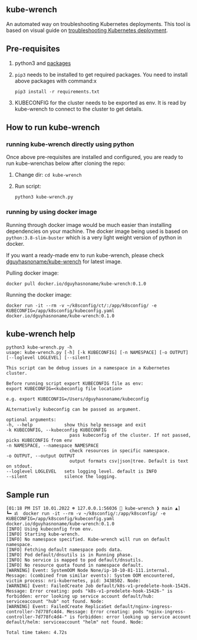 ## kube-wrench

An automated way on troubleshooting Kubernetes deployments. This tool is based on visual guide on [troubleshooting Kubernetes deployment](https://learnk8s.io/troubleshooting-deployments).

## Pre-requisites

1. python3 and [packages](requirements.txt)

2. `pip3` needs to be installed to get required packages. You need to install above packages with command:x

    `pip3 install -r requirements.txt`

3. KUBECONFIG for the cluster needs to be exported as env. It is read by kube-wrench to connect to the cluster to get details.

## How to run kube-wrench

### running kube-wrench directly using python

Once above pre-requisites are installed and configured, you are ready to run kube-wrenchas below after cloning the repo:

1. Change dir: `cd kube-wrench`
2. Run script:

    ```python3 kube-wrench.py```

### running by using docker image

Running through docker image would be much easier than installing dependencies on your machine. The docker image being used is based on `python:3.8-slim-buster` which is a very light weight version of python in docker.

If you want a ready-made env to run kube-wrench, please check [dguyhasnoname/kube-wrench](https://hub.docker.com/repository/docker/dguyhasnoname/kube-wrench) for latest image.

Pulling docker image:

    docker pull docker.io/dguyhasnoname/kube-wrench:0.1.0

Running the docker image:


    docker run -it --rm -v ~/k8sconfig/ct/:/app/k8sconfig/ -e KUBECONFIG=/app/k8sconfig/kubeconfig.yaml docker.io/dguyhasnoname/kube-wrench:0.1.0


## kube-wrench help


    python3 kube-wrench.py -h
    usage: kube-wrench.py [-h] [-k KUBECONFIG] [-n NAMESPACE] [-o OUTPUT] [--loglevel LOGLEVEL] [--silent]

    This script can be debug issues in a namespace in a Kubernetes cluster.

    Before running script export KUBECONFIG file as env:
    export KUBECONFIG=<kubeconfig file location>

    e.g. export KUBECONFIG=/Users/dguyhasnoname/kubeconfig

    ALternatively kubeconfig can be passed as argument.

    optional arguments:
    -h, --help            show this help message and exit
    -k KUBECONFIG, --kubeconfig KUBECONFIG
                            pass kubeconfig of the cluster. If not passed, picks KUBECONFIG from env
    -n NAMESPACE, --namespace NAMESPACE
                            check resources in specific namespace.
    -o OUTPUT, --output OUTPUT
                            output formats csv|json|tree. Default is text on stdout.
    --loglevel LOGLEVEL   sets logging level. default is INFO
    --silent              silence the logging.

## Sample run


    [01:18 PM IST 10.01.2022 ☸ 127.0.0.1:56036 📁 kube-wrench ❱ main ▲]
    ┗━ ॐ  docker run -it --rm -v ~/k8sconfig/:/app/k8sconfig/ -e KUBECONFIG=/app/k8sconfig/kubeconfig.yaml docker.io/dguyhasnoname/kube-wrench:0.1.0
    [INFO] Using kubeconfig from env.
    [INFO] Starting kube-wrench.
    [INFO] No namespace specified. Kube-wrench will run on default namespace.
    [INFO] Fetching default namespace pods data.
    [INFO] Pod default/dnsutils is in Running phase.
    [INFO] No service is mapped to pod default/dnsutils.
    [INFO] No resource quota found in namespace default.
    [WARNING] Event: SystemOOM Node None/ip-10-10-81-111.internal. Message: (combined from similar events): System OOM encountered, victim process: nri-kubernetes, pid: 3438502. Node:
    [WARNING] Event: FailedCreate Job default/k8s-v1-predelete-hook-15426. Message: Error creating: pods "k8s-v1-predelete-hook-15426-" is forbidden: error looking up service account default/hub: serviceaccount "hub" not found. Node:
    [WARNING] Event: FailedCreate ReplicaSet default/nginx-ingress-controller-7d778fc4d4. Message: Error creating: pods "nginx-ingress-controller-7d778fc4d4-" is forbidden: error looking up service account default/helm: serviceaccount "helm" not found. Node:

    Total time taken: 4.72s

